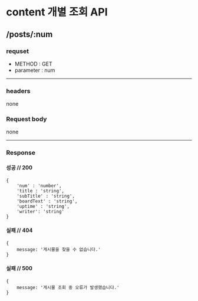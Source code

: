 # content 개별 조회 API

## /posts/:num

### requset

- METHOD : GET
- parameter : num

---

### headers

none

### Request body

none

---

### Response

#### 성공 // 200

```
{
    'num' : 'number',
    'title : 'string',
    'subTitle' : 'string',
    'boardText' : 'string',
    'uptime' : 'string',
    'writer': 'string'
}
```

#### 실패 // 404

```
{
    message: '게시물을 찾을 수 없습니다.'
}
```

#### 실패 // 500

```
{
    message: '게시물 조회 중 오류가 발생했습니다.'
}
```

